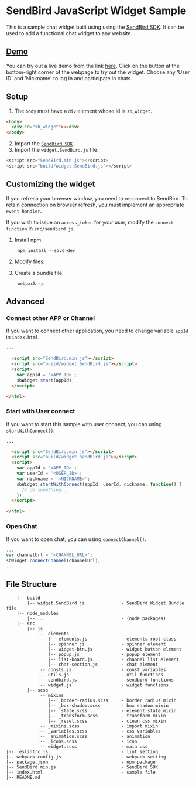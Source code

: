 # SendBird JavaScript Widget Sample
This is a sample chat widget built using using the [SendBird SDK](https://github.com/smilefam/SendBird-SDK-JavaScript). It can be used to add a functional chat widget to any website.  


## [Demo](https://sample.sendbird.com/widget/)

You can try out a live demo from the link [here](https://sample.sendbird.com/widget/). Click on the button at the bottom-right corner of the webpage to try out the widget. Choose any 'User ID' and 'Nickname' to log in and participate in chats.


## Setup
1. The `body` must have a `div` element whose id is `sb_widget`.
  
```html
<body>
  <div id="sb_widget"></div>
</body>
```

2. Import the [`SendBird SDK`](https://github.com/smilefam/SendBird-SDK-JavaScript).  
3. Import the `widget.SendBird.js` file.
```javascript
<script src="SendBird.min.js"></script>
<script src="build/widget.SendBird.js"></script>
```


## Customizing the widget
If you refresh your browser window, you need to reconnect to SendBird. To retain connection on browser refresh, you must implement an appropriate `event handler`. 

If you wish to issue an `access_token` for your user, modify the `connect function` in `src/sendbird.js`.  

1. Install npm

        npm install --save-dev

2. Modify files.
3. Create a bundle file.

        webpack -p


## Advanced  
### Connect other APP or Channel  
If you want to connect other application, you need to change variable `appId` in `index.html`.

```html
...

  <script src="SendBird.min.js"></script>
  <script src="build/widget.SendBird.js"></script>
  <script>
    var appId = '<APP_ID>';
    sbWidget.start(appId);
  </script>

</html>
```

### Start with User connect  
If you want to start this sample with user connect, you can using `startWithConnect()`.  

```html
...

  <script src="SendBird.min.js"></script>
  <script src="build/widget.SendBird.js"></script>
  <script>
    var appId = '<APP_ID>';
    var userId = '<USER_ID>';
    var nickname = '<NICKNAME>';
    sbWidget.startWithConnect(appId, userId, nickname, function() {
      // do something...
    });
  </script>

</html>
```

### Open Chat  
If you want to open chat, you can using `connectChannel()`.  

```javascript
...
var channelUrl = '<CHANNEL_URL>';
sbWidget.connectChannel(channelUrl);
...
```


## File Structure
```
    |-- build
        |-- widget.SendBird.js              - SendBird Widget Bundle file
    |-- node_modules
        |-- ...                             - (node packages)
    |-- src
        |-- js
            |-- elements  
                |-- elements.js             - elements root class
                |-- spinner.js              - spinner element
                |-- widget-btn.js           - widget button element
                |-- popup.js                - popup element
                |-- list-board.js           - channel list element
                |-- chat-section.js         - chat element
            |-- consts.js                   - const variables
            |-- utils.js                    - util functions
            |-- sendbird.js                 - sendbird functions
            |-- widget.js                   - widget functions
        |-- scss
            |-- mixins 
                |-- _border-radius.scss     - border radius mixin  
                |-- _box-shadow.scss        - box shadow mixin
                |-- _state.scss             - element state mixin
                |-- _transform.scss         - transform mixin
                |-- _reset.scss             - clean css mixin
            |-- _mixins.scss                - import mixin
            |-- _variables.scss             - css variables
            |-- _animation.scss             - animation
            |-- _icons.scss                 - icon 
            |-- widget.scss                 - main css  
|-- .eslintrc.js                            - lint setting 
|-- webpack.config.js                       - webpack setting 
|-- package.json                            - npm package 
|-- SendBird.min.js                         - SendBird SDK 
|-- index.html                              - sample file
|-- README.md
```
